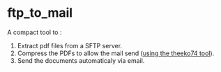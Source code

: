 # ftp_to_mail
A compact tool to : 
1. Extract pdf files from a SFTP server.
2. Compress the PDFs to allow the mail send ([using the theeko74 tool](https://github.com/theeko74/pdfc)).
3. Send the documents automaticaly via email.
